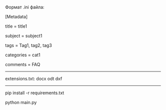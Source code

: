 Формат .ini файла:

[Metadata]

title = title1

subject = subject1

tags = Tag1, tag2, tag3

categories = cat1

comments = FAQ
___________________
extensions.txt:
docx
odt
dxf
_____________________
pip install -r requirements.txt

python main.py
